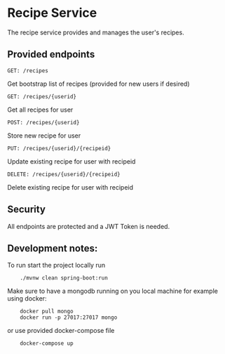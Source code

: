 # Recipe Service
The recipe service provides and manages the user's recipes.

## Provided endpoints
```
GET: /recipes
```
Get bootstrap list of recipes (provided for new users if desired)

```
GET: /recipes/{userid}
```
Get all recipes for user

```
POST: /recipes/{userid}
```
Store new recipe for user

```
PUT: /recipes/{userid}/{recipeid}
```
Update existing recipe for user with recipeid

```
DELETE: /recipes/{userid}/{recipeid}
```
Delete existing recipe for user with recipeid

## Security
All endpoints are protected and a JWT Token is needed.

## Development notes:
To run start the project locally run
```
    ./mvnw clean spring-boot:run
```
Make sure to have a mongodb running on you local machine for example using docker:

```
    docker pull mongo
    docker run -p 27017:27017 mongo
```

or use provided docker-compose file
```
    docker-compose up
```
